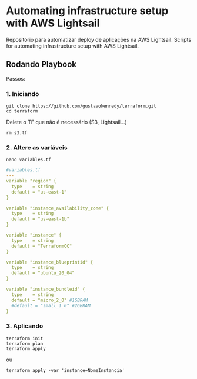 # Automating infrastructure setup with AWS Lightsail
Repositório para automatizar deploy de aplicações na AWS Lightsail.
Scripts for automating infrastructure setup with AWS Lightsail.

## Rodando Playbook

Passos:

### 1. Iniciando
```shell
git clone https://github.com/gustavokennedy/terraform.git
cd terraform
```

Delete o TF que não é necessário (S3, Lightsail...)
```shell
rm s3.tf
```

### 2. Altere as variáveis

```shell
nano variables.tf
```

```yml
#variables.tf
---
variable "region" {
  type    = string
  default = "us-east-1"
}

variable "instance_availability_zone" {
  type    = string
  default = "us-east-1b"
}

variable "instance" {
  type    = string
  default = "TerraformOC"
}

variable "instance_blueprintid" {
  type    = string
  default = "ubuntu_20_04"
}

variable "instance_bundleid" {
  type    = string
  default = "micro_2_0" #1GBRAM
  #default = "small_1_0" #2GBRAM
}
```

### 3. Aplicando

```shell
terraform init
terraform plan
terraform apply
```
ou
```shell
terraform apply -var 'instance=NomeInstancia'
```
